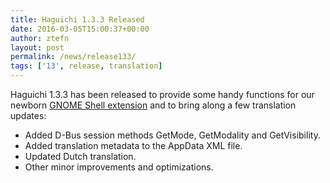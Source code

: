 ```yaml
---
title: Haguichi 1.3.3 Released
date: 2016-03-05T15:00:37+00:00
author: ztefn
layout: post
permalink: /news/release133/
tags: ['13', release, translation]
---
```

Haguichi 1.3.3 has been released to provide some handy functions for our newborn [GNOME Shell extension](/news/introducing-haguichi-indicator-for-gnome-shell) and to bring along a few translation updates:

  * Added D-Bus session methods GetMode, GetModality and GetVisibility.
  * Added translation metadata to the AppData XML file.
  * Updated Dutch translation.
  * Other minor improvements and optimizations.

